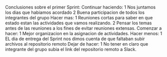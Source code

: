 Conclusiones sobre el primer Sprint:
Continuar haciendo: 
1 Nos juntamos los dias que habiamos acordado
2 Buena participacion de todos los integrantes del grupo
Hacer mas:
1 Reuniones cortas para saber en que estado estan las actividades que vamos realizando.
2 Pensar los temas antes de las reuniones a los fines de evitar reuniones extensas. 
Comenzar a hacer:
1 Mejor organizacion en la asignacion de actividades.
Hacer menos:
1 EL dia de entrega del Sprint nos dimos cuenta de que faltaban subir archivos al repositorio remoto
Dejar de hacer:
1 No tener en claro que integrante del grupo subia el link del repositorio remoto a Slack.